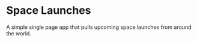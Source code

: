 # Space Launches
A simple single page app that pulls upcoming space launches from around the world. 
